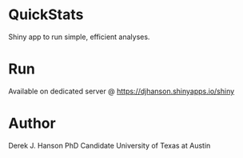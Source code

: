 # QuickStats
Shiny app to run simple, efficient analyses.

# Run
Available on dedicated server @ https://djhanson.shinyapps.io/shiny

# Author
Derek J. Hanson
PhD Candidate
University of Texas at Austin
